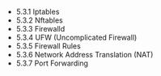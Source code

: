 

- 5.3.1 Iptables
- 5.3.2 Nftables
- 5.3.3 Firewalld
- 5.3.4 UFW (Uncomplicated Firewall)
- 5.3.5 Firewall Rules
- 5.3.6 Network Address Translation (NAT)
- 5.3.7 Port Forwarding